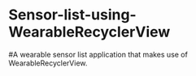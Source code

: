 # Sensor-list-using-WearableRecyclerView
 
#A wearable sensor list application that makes use of WearableRecyclerView.
